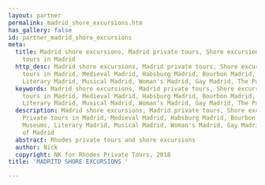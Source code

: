 ```yaml
---
layout: partner
permalink: madrid_shore_excursions.htm
has_gallery: false
id: partner_madrid_shore_excursions
meta:
  title: Madrid shore excursions, Madrid private tours, Shore excursions and Private
    tours in Madrid
  http_desc: Madrid shore excursions, Madrid private tours, Shore excursions and Private
    tours in Madrid, Medieval Madrid, Habsburg Madrid, Bourbon Madrid, Madrid Museums,
    Literary Madrid, Musical Madrid, Woman's Madrid, Gay Madrid, The Parks of Madrid
  keywords: Madrid shore excursions, Madrid private tours, Shore excursions and Private
    tours in Madrid, Medieval Madrid, Habsburg Madrid, Bourbon Madrid, Madrid Museums,
    Literary Madrid, Musical Madrid, Woman's Madrid, Gay Madrid, The Parks of Madrid
  description: Madrid shore excursions, Madrid private tours, Shore excursions and
    Private tours in Madrid, Medieval Madrid, Habsburg Madrid, Bourbon Madrid, Madrid
    Museums, Literary Madrid, Musical Madrid, Woman's Madrid, Gay Madrid, The Parks
    of Madrid
  abstract: Rhodes private tours and shore excursions
  author: Nick
  copyright: NK for Rhodes Private Tours, 2018
title: 'MADRITD SHORE EXCURSIONS '

---
```

